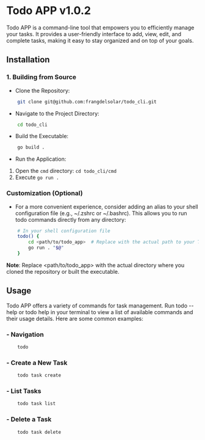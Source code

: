 # Todo APP v1.0.2

Todo APP is a command-line tool that empowers you to efficiently manage your tasks. It provides a user-friendly interface to add, view, edit, and complete tasks, making it easy to stay organized and on top of your goals.

## Installation

### 1. Building from Source

-   Clone the Repository:

```bash
    git clone git@github.com:frangdelsolar/todo_cli.git
```

-   Navigate to the Project Directory:

```bash
    cd todo_cli
```

-   Build the Executable:

```bash
    go build .
```

-   Run the Application:

1. Open the `cmd` directory: `cd todo_cli/cmd`
2. Execute `go run .`

### Customization (Optional)

-   For a more convenient experience, consider adding an alias to your shell configuration file (e.g., ~/.zshrc or ~/.bashrc). This allows you to run todo commands directly from any directory:

```bash
    # In your shell configuration file
    todo() {
        cd <path/to/todo_app>  # Replace with the actual path to your Todo APP directory
        go run . "$@"
    }
```

**Note**: Replace <path/to/todo_app> with the actual directory where you cloned the repository or built the executable.

## Usage

Todo APP offers a variety of commands for task management. Run todo --help or todo help in your terminal to view a list of available commands and their usage details. Here are some common examples:

### - Navigation

```bash
    todo
```

### - Create a New Task

```bash
    todo task create
```

### - List Tasks

```bash
    todo task list
```

### - Delete a Task

```bash
    todo task delete
```
